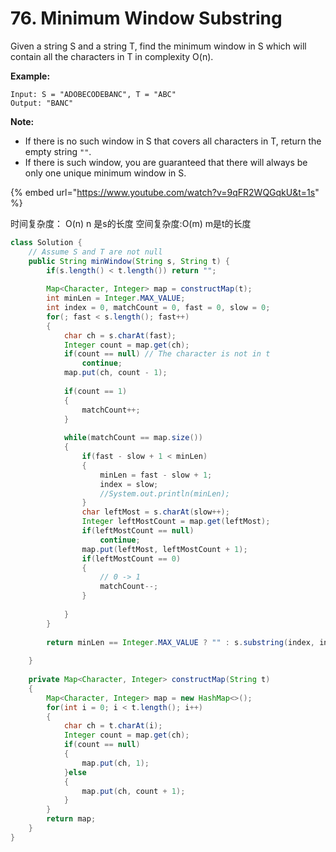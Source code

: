 # 76. Minimum Window Substring



Given a string S and a string T, find the minimum window in S which will contain all the characters in T in complexity O\(n\).

**Example:**

```text
Input: S = "ADOBECODEBANC", T = "ABC"
Output: "BANC"
```

**Note:**

* If there is no such window in S that covers all characters in T, return the empty string `""`.
* If there is such window, you are guaranteed that there will always be only one unique minimum window in S.

{% embed url="https://www.youtube.com/watch?v=9qFR2WQGqkU&t=1s" %}

时间复杂度： O\(n\) n 是s的长度 空间复杂度:O\(m\) m是t的长度

```java
class Solution {
    // Assume S and T are not null
    public String minWindow(String s, String t) {
        if(s.length() < t.length()) return "";
        
        Map<Character, Integer> map = constructMap(t);
        int minLen = Integer.MAX_VALUE;
        int index = 0, matchCount = 0, fast = 0, slow = 0;
        for(; fast < s.length(); fast++)
        {
            char ch = s.charAt(fast);
            Integer count = map.get(ch);
            if(count == null) // The character is not in t
                continue;
            map.put(ch, count - 1);
            
            if(count == 1)
            {
                matchCount++;
            }
            
            while(matchCount == map.size())
            {
                if(fast - slow + 1 < minLen)
                {
                    minLen = fast - slow + 1;
                    index = slow;
                    //System.out.println(minLen);
                }
                char leftMost = s.charAt(slow++);
                Integer leftMostCount = map.get(leftMost);
                if(leftMostCount == null)
                    continue;
                map.put(leftMost, leftMostCount + 1);
                if(leftMostCount == 0)
                {
                    // 0 -> 1
                    matchCount--;
                }
                
            }
        }
        
        return minLen == Integer.MAX_VALUE ? "" : s.substring(index, index + minLen);
        
    }
    
    private Map<Character, Integer> constructMap(String t)
    {
        Map<Character, Integer> map = new HashMap<>();
        for(int i = 0; i < t.length(); i++)
        {
            char ch = t.charAt(i);
            Integer count = map.get(ch);
            if(count == null)
            {
                map.put(ch, 1);
            }else
            {
                map.put(ch, count + 1);
            }
        }
        return map;
    }
}
```

